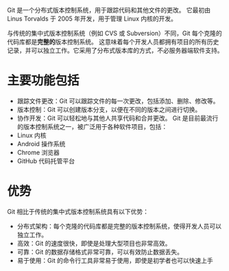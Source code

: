 Git 是一个分布式版本控制系统，用于跟踪代码和其他文件的更改。 它最初由 Linus Torvalds 于 2005 年开发，用于管理 Linux 内核的开发。

与传统的集中式版本控制系统（例如 CVS 或 Subversion）不同，Git 每个克隆的代码库都是**完整的**版本控制系统。 这意味着每个开发人员都拥有项目的所有历史记录，并可以独立工作。它采用了分布式版本库的方式，不必服务器端软件支持。
# 主要功能包括
- 跟踪文件更改：Git 可以跟踪文件的每一次更改，包括添加、删除、修改等。
- 版本控制：Git 可以创建版本分支，以便在不同的版本之间进行切换。
- 协作开发：Git 可以轻松地与其他人共享代码和合并更改。
Git 是目前最流行的版本控制系统之一，被广泛用于各种软件项目，包括：
- Linux 内核
- Android 操作系统
- Chrome 浏览器
- GitHub 代码托管平台
# 优势

Git 相比于传统的集中式版本控制系统具有以下优势：
- 分布式架构：每个克隆的代码库都是完整的版本控制系统，使得开发人员可以独立工作。
- 高效：Git 的速度很快，即使是处理大型项目也非常高效。
- 可靠：Git 的数据存储格式非常可靠，可以有效防止数据丢失。
- 易于使用：Git 的命令行工具非常易于使用，即使是初学者也可以快速上手
